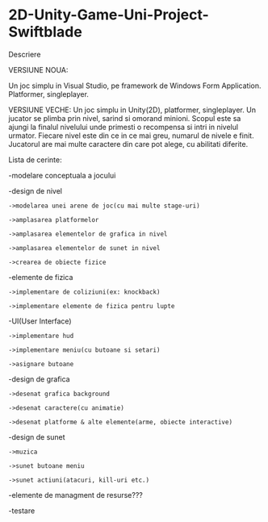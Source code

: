 # 2D-Unity-Game-Uni-Project-Swiftblade
Descriere

VERSIUNE NOUA:

Un joc simplu in Visual Studio, pe framework de Windows Form Application. Platformer, singleplayer.

VERSIUNE VECHE:
Un joc simplu in Unity(2D), platformer, singleplayer. Un jucator se plimba prin nivel, sarind si omorand minioni. Scopul este sa ajungi la finalul nivelului unde primesti o recompensa si intri in nivelul urmator. Fiecare nivel este din ce in ce mai greu, numarul de nivele e finit. Jucatorul are mai multe caractere din care pot alege, cu abilitati diferite.

Lista de cerinte:

-modelare conceptuala a jocului

-design de nivel

	->modelarea unei arene de joc(cu mai multe stage-uri)
	
	->amplasarea platformelor
	
	->amplasarea elementelor de grafica in nivel
	
	->amplasarea elementelor de sunet in nivel
	
	->crearea de obiecte fizice
	
-elemente de fizica

	->implementare de coliziuni(ex: knockback)
	
	->implementare elemente de fizica pentru lupte
	
-UI(User Interface)

	->implementare hud
	
	->implementare meniu(cu butoane si setari)
	
	->asignare butoane
	
-design de grafica

	->desenat grafica background
	
	->desenat caractere(cu animatie)
	
	->desenat platforme & alte elemente(arme, obiecte interactive)
	
-design de sunet

	->muzica
	
	->sunet butoane meniu
	
	->sunet actiuni(atacuri, kill-uri etc.)
	
-elemente de managment de resurse???

-testare
